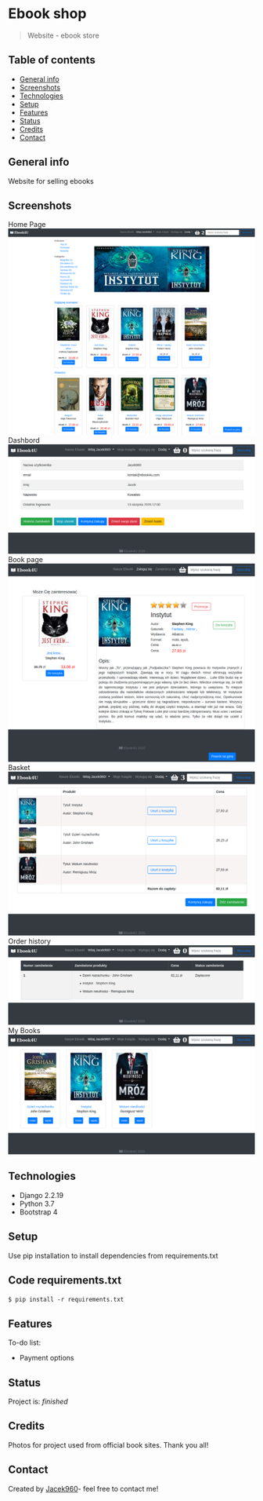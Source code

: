 # Ebook shop 
> Website - ebook store

## Table of contents
* [General info](#general-info)
* [Screenshots](#screenshots)
* [Technologies](#technologies)
* [Setup](#setup)
* [Features](#features)
* [Status](#status)
* [Credits](#credits)
* [Contact](#contact)

## General info
Website for selling ebooks

## Screenshots
Home Page
![Home page](./img/hom_page_book.png)
Dashbord
![Dashbord page](./img/profile.png)
Book page
![Book page](./img/pagebook.png)
Basket
![Basket page](./img/basket.png)
Order history
![History page](./img/order_hist.png)
My Books
![MYBooks page](./img/my-books.png)


## Technologies
* Django 2.2.19
* Python 3.7
* Bootstrap 4

## Setup
Use pip installation to install dependencies from requirements.txt
## Code requirements.txt

`$ pip install -r requirements.txt`

## Features
To-do list:
* Payment options


## Status
Project is: _finished_

## Credits
Photos for project used from official book sites. Thank you all!

## Contact
Created by [Jacek960](mailto:j.kuciel@outlook.com)- feel free to contact me!


